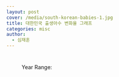 ```yaml
---
layout: post
cover: /media/south-korean-babies-1.jpg
title: 대한민국 출생아수 변화율 그래프
categories: misc
author:
  - 심재훈
---
```


<style>
  #slider-range {
    width: 520px;
    margin: 40px;
  }
  #year-range-text {
    width: 520px;
    margin: 40px;
  }
  #myChart {
    background-color: white;
  }   
</style>

<canvas id="myChart" width="600" height="600"></canvas>

<div id="slider-range"></div>
<p id="year-range-text">
  Year Range: <span id="year-range-20250303"></span>
</p>

<script>
  const data = {
    labels: [1950, 1951, 1952, 1953, 1954, 1955, 1956, 1957, 1958, 1959, 1960, 1961, 1962, 1963, 1964, 1965, 1966, 1967, 1968, 1969, 1970, 1971, 1972, 1973, 1974, 1975, 1976, 1977, 1978, 1979, 1980, 1981, 1982, 1983, 1984, 1985, 1986, 1987, 1988, 1989, 1990, 1991, 1992, 1993, 1994, 1995, 1996, 1997, 1998, 1999, 2000, 2001, 2002, 2003, 2004, 2005, 2006, 2007, 2008, 2009, 2010, 2011, 2012, 2013, 2014, 2015, 2016, 2017, 2018, 2019, 2020, 2021, 2022, 2023, 2024],
    datasets: [
      {
        label: '출생아 수 (만 명)',
        data: [63.3976, 67.5666, 72.2018, 77.7186, 83.9293, 90.8134, 94.599, 96.3952, 99.3628, 101.6173, 108.0535, 104.6086, 103.6659, 103.322, 100.1833, 99.6052, 103.0245, 100.5295, 104.3321, 104.4943, 100.6645, 102.4773, 95.278, 96.5521, 92.2823, 87.403, 79.6331, 82.5339, 75.0728, 86.2669, 86.2835, 86.7409, 84.8312, 76.9155, 67.4793, 65.5489, 63.6019, 62.3831, 63.3092, 63.9431, 64.9738, 70.9275, 73.0678, 71.5826, 72.1185, 71.502, 69.1226, 67.5394, 64.1594, 62.0668, 64.0089, 55.9934, 49.6911, 49.5036, 47.6958, 43.8707, 45.1759, 49.6822, 46.5892, 44.4849, 47.0171, 47.1265, 48.455, 43.6455, 43.5435, 43.842, 40.6243, 35.7771, 32.6822, 30.2676, 27.2337, 26.0562, 24.9186, 23.0028, 23.8343], // Divided by 10000
        type: 'line',
        borderColor: 'rgba(54, 162, 235, 1)', // Blue
        borderWidth: 2,
        yAxisID: 'y-axis-1',
        tension: 0.4 // Add tension for a smoother curve
      },
      {
        label: '출생아수 변화율 (%)',
        data: ['N/A', 6.58, 6.86, 7.64, 7.99, 8.2, 4.17, 1.9, 3.08, 2.27, 6.33, -3.19, -0.9, -0.33, -3.04, -0.58, 3.43, -2.42, 3.78, 0.16, -3.66, 1.8, -7.02, 1.34, -4.42, -5.29, -8.89, 3.64, -8.92, 15.44, 0.02, 0.53, -2.2, -9.33, -12.27, -2.86, -2.97, -1.92, 1.48, 1.0, 1.61, 9.16, 2.97, -2.03, 0.75, -0.85, -3.33, -2.29, -5.0, -3.26, 3.13, -12.52, -11.25, -0.38, -3.65, -8.02, 2.98, 10.0, -6.23, -4.52, 5.69, 0.23, 2.82, -9.93, -0.23, 0.69, -7.34, -11.93, -8.65, -7.39, -9.94, -4.32, -4.37, -7.69, 3.62],
        type: 'line',
        borderColor: 'rgba(255, 99, 132, 1)', // Red
        borderWidth: 2,
        yAxisID: 'y-axis-2',
        tension: 0.4
      }
    ]
  };

  let startYearIndex = 0;
  let endYearIndex = data.labels.length - 1;

  function updateChart(start, end) {
    const selectedLabels = data.labels.slice(start, end + 1);
    const selectedBirths = data.datasets[0].data.slice(start, end + 1);
    const selectedRate = data.datasets[1].data.slice(start, end + 1);

    myChart.config.data.labels = selectedLabels;
    myChart.config.data.datasets[0].data = selectedBirths;
    myChart.config.data.datasets[1].data = selectedRate;
    myChart.update();
  }


  // Chart Configuration
  const config = {
    type: 'line', // Overall chart type
    data: {
        labels: data.labels.slice(startYearIndex, endYearIndex + 1),
        datasets: [
            {
                ...data.datasets[0],
                data: data.datasets[0].data.slice(startYearIndex, endYearIndex + 1)
            },
            {
                ...data.datasets[1],
                data: data.datasets[1].data.slice(startYearIndex, endYearIndex + 1)
            }
        ]
    },
    options: {
      responsive: false,
      maintainAspectRatio: false,
      scales: {
        x: {
          display: true,
          title: {
            display: true,
            text: '연도'
          },
          ticks: {
            autoSkip: false, // Prevent labels from being skipped
            maxRotation: 90,   // Allow labels to rotate up to 90 degrees
            minRotation: 45,   // Start rotation at 45 degrees
            callback: function(value, index, values) {
              // Display every nth label
              const step = Math.ceil(data.labels.slice(startYearIndex, endYearIndex + 1).length / 10); // Adjust 10 to control density
              if (index % step === 0) {
                return this.getLabelForValue(value);
              } else {
                return ''; // Hide the label
              }
            }
          }
        },
        'y-axis-1': {
          type: 'linear',
          position: 'left',
          title: {
            display: true,
            text: '출생아 수 (만 명)'
          },
        },
        'y-axis-2': {
          type: 'linear',
          position: 'right',
          title: {
            display: true,
            text: '출생아수 변화율 (%)'
          },
          grid: {
            drawOnChartArea: false
          }
        }
      },
      plugins: {
        title: {
          display: true,
          text: '출생아 수 및 출생아수 변화율',
          font: {
            size: 18
          }
        },
        tooltip: {
          mode: 'index', // Show tooltips for all datasets at the same x value
          intersect: false
        },
        // Add the annotation plugin configuration
        annotation: {
          annotations: [{
            type: 'line',
            mode: 'horizontal',
            scaleID: 'y-axis-2', // Link to the rate Y axis
            value: 0,
            borderColor: 'rgb(0, 0, 0)',
            borderWidth: 1,
            label: {
              enabled: false,
            }
          }]
        }
      }
    }
  };

  // Create the Chart
  const myChart = new Chart(
    document.getElementById('myChart'),
    config
  );



  $( function() {
    $("#slider-range").slider({
      range: true,
      min: 0,
      max: data.labels.length - 1,
      values: [ 0, data.labels.length - 1 ],
      slide: function( event, ui ) {
        $("#year-range-20250303").text(data.labels[ui.values[ 0 ]] + " - " + data.labels[ui.values[ 1 ]] );
      },
      change: function( event, ui ) {
          startYearIndex = ui.values[0];
          endYearIndex = ui.values[1];
          updateChart(startYearIndex, endYearIndex);

          // Update x-axis ticks callback after slider change
          myChart.options.scales.x.ticks.callback = function(value, index, values) {
              const step = Math.ceil(data.labels.slice(startYearIndex, endYearIndex + 1).length / 10);
              if (index % step === 0) {
                  return this.getLabelForValue(value);
              } else {
                  return '';
              }
          };
          myChart.update(); // Re-render the chart to apply the new tick settings
      }
    });
    $("#year-range-20250303").text(data.labels[$("#slider-range").slider("values", 0)] +
      " - " + data.labels[$("#slider-range").slider("values", 1)]);
  } );


</script>